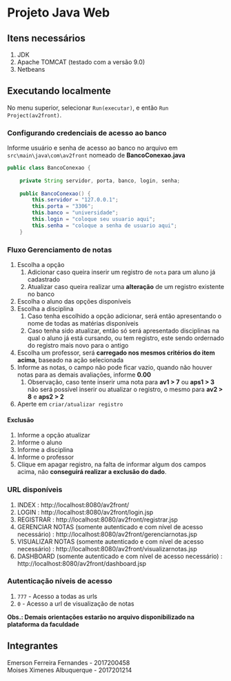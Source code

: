 # Projeto Java Web

## Itens necessários
1. JDK
2. Apache TOMCAT (testado com a versão 9.0)
3. Netbeans


## Executando localmente
No menu superior, selecionar `Run(executar)`, e então `Run Project(av2front)`.

### Configurando credenciais de acesso ao banco
Informe usuário e senha de acesso ao banco no arquivo em `src\main\java\com\av2front` nomeado de **BancoConexao.java**
```java
public class BancoConexao {
    
    private String servidor, porta, banco, login, senha;
    
    public BancoConexao() {
        this.servidor = "127.0.0.1";
        this.porta = "3306";
        this.banco = "universidade";
        this.login = "coloque seu usuario aqui";
        this.senha = "coloque a senha de usuario aqui";
    }
```

### Fluxo Gerenciamento de notas
1. Escolha a opção
    1. Adicionar caso queira inserir um registro de `nota` para um aluno já cadastrado
    2. Atualizar caso queira realizar uma **alteração** de um registro existente no banco
2. Escolha o aluno das opções disponíveis
3. Escolha a disciplina
    1. Caso tenha escolhido a opção adicionar, será então apresentando o nome de todas as matérias disponíveis
    2. Caso tenha sido atualizar, então só será apresentado disciplinas na qual o aluno já está cursando, ou tem registro, este sendo ordernado do registro mais novo para o antigo
4. Escolha um professor, será **carregado nos mesmos critérios do item acima**, baseado na ação selecionada
5. Informe as notas, o campo não pode ficar vazio, quando não houver notas para as demais avaliações, informe **0.00**
    1. Observação, caso tente inserir uma nota para **av1 > 7** ou **aps1 > 3** não será possível inserir ou atualizar o registro, o mesmo para **av2 > 8** e **aps2 > 2**
6. Aperte em `criar/atualizar registro`

#### Exclusão
1. Informe a opção atualizar
2. Informe o aluno
3. Informe a disciplina
4. Informe o professor
5. Clique em apagar registro, na falta de informar algum dos campos acima, não **conseguirá realizar a exclusão do dado**.

### URL disponíveis
1. INDEX : http://localhost:8080/av2front/
2. LOGIN : http://localhost:8080/av2front/login.jsp
3. REGISTRAR : http://localhost:8080/av2front/registrar.jsp
4. GERENCIAR NOTAS (somente autenticado e com nível de acesso necessário) : http://localhost:8080/av2front/gerenciarnotas.jsp
5. VISUALIZAR NOTAS (somente autenticado e com nível de acesso necessário) : http://localhost:8080/av2front/visualizarnotas.jsp
6. DASHBOARD (somente autenticado e com nível de acesso necessário) : http://localhost:8080/av2front/dashboard.jsp

### Autenticação níveis de acesso
1. `777` - Acesso a todas as urls
2. `0` - Acesso a url de visualização de notas

**Obs.: Demais orientações estarão no arquivo disponibilizado na plataforma da faculdade**

## Integrantes 
Emerson Ferreira Fernandes - 2017200458  
Moises Ximenes Albuquerque - 2017201214
